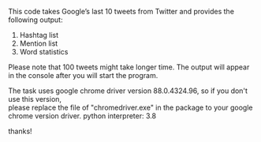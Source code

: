 This code takes Google’s last 10 tweets from Twitter and provides the following output: 
1. Hashtag list  
2. Mention list  
3. Word statistics

Please note that 100 tweets might take longer time.
The output will appear in the console after you will start the program.

The task uses google chrome driver version 88.0.4324.96, so if you don't use this version,  
please replace the file of "chromedriver.exe" in the package to your google chrome version driver.
python interpreter: 3.8

thanks!

